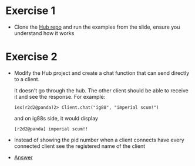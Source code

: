Exercise 1
==========

* Clone the [Hub repo](https://github.com/MonkeyIsNull/hub/tree/master) and run
  the examples from the slide, ensure you understand how it works

Exercise 2
==========

* Modify the Hub project and create a chat function that can send directly to a
  client.

  It doesn't go through the hub. The other client should be
  able to receive it and see the response. For example:

  ```
  iex(r2d2@panda)2> Client.chat("ig88", "imperial scum!")
  ```

  and on ig88s side, it would display

  ```
  [r2d2@panda] imperial scum!!
  ```

* Instead of showing the pid number when a client connects
  have every connected client see the registered name of the client

* [Answer](https://github.com/MonkeyIsNull/hub/tree/answer)
